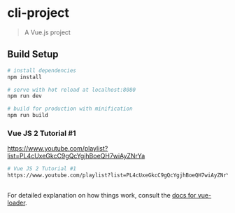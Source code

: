 # cli-project

> A Vue.js project

## Build Setup

```bash
# install dependencies
npm install

# serve with hot reload at localhost:8080
npm run dev

# build for production with minification
npm run build
```

### Vue JS 2 Tutorial #1
https://www.youtube.com/playlist?list=PL4cUxeGkcC9gQcYgjhBoeQH7wiAyZNrYa
 

```bash
# Vue JS 2 Tutorial #1
https://www.youtube.com/playlist?list=PL4cUxeGkcC9gQcYgjhBoeQH7wiAyZNrYa
 
```

For detailed explanation on how things work, consult the [docs for vue-loader](http://vuejs.github.io/vue-loader).
